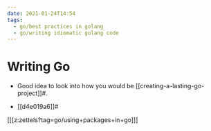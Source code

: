 ```yaml
---
date: 2021-01-24T14:54
tags: 
  - go/best practices in golang
  - go/writing idiomatic golang code
---
```


# Writing Go

- Good idea to look into how you would be [[creating-a-lasting-go-project]]#.

- [[d4e019a6]]#

[[[z:zettels?tag=go/using+packages+in+go]]]
